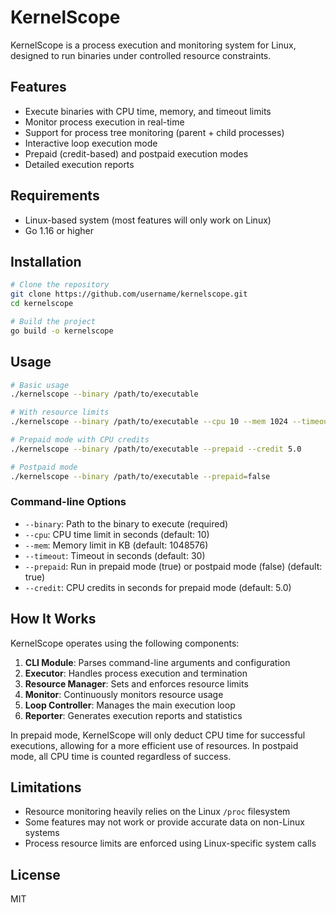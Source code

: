 # KernelScope

KernelScope is a process execution and monitoring system for Linux, designed to run binaries under controlled resource constraints.

## Features

- Execute binaries with CPU time, memory, and timeout limits
- Monitor process execution in real-time
- Support for process tree monitoring (parent + child processes)
- Interactive loop execution mode
- Prepaid (credit-based) and postpaid execution modes
- Detailed execution reports

## Requirements

- Linux-based system (most features will only work on Linux)
- Go 1.16 or higher

## Installation

```bash
# Clone the repository
git clone https://github.com/username/kernelscope.git
cd kernelscope

# Build the project
go build -o kernelscope
```

## Usage

```bash
# Basic usage
./kernelscope --binary /path/to/executable

# With resource limits
./kernelscope --binary /path/to/executable --cpu 10 --mem 1024 --timeout 30

# Prepaid mode with CPU credits
./kernelscope --binary /path/to/executable --prepaid --credit 5.0

# Postpaid mode
./kernelscope --binary /path/to/executable --prepaid=false
```

### Command-line Options

- `--binary`: Path to the binary to execute (required)
- `--cpu`: CPU time limit in seconds (default: 10)
- `--mem`: Memory limit in KB (default: 1048576)
- `--timeout`: Timeout in seconds (default: 30)
- `--prepaid`: Run in prepaid mode (true) or postpaid mode (false) (default: true)
- `--credit`: CPU credits in seconds for prepaid mode (default: 5.0)

## How It Works

KernelScope operates using the following components:

1. **CLI Module**: Parses command-line arguments and configuration
2. **Executor**: Handles process execution and termination
3. **Resource Manager**: Sets and enforces resource limits
4. **Monitor**: Continuously monitors resource usage
5. **Loop Controller**: Manages the main execution loop
6. **Reporter**: Generates execution reports and statistics

In prepaid mode, KernelScope will only deduct CPU time for successful executions, allowing for a more efficient use of resources. In postpaid mode, all CPU time is counted regardless of success.

## Limitations

- Resource monitoring heavily relies on the Linux `/proc` filesystem
- Some features may not work or provide accurate data on non-Linux systems
- Process resource limits are enforced using Linux-specific system calls

## License

MIT 